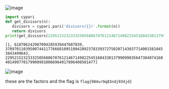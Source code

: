 ![image](https://user-images.githubusercontent.com/78896740/142717496-1892a09f-b1ef-48c5-95d1-c445ba3f2926.png)

```python
import cypari
def get_divisors(n):
   divisors = cypari.pari('divisors({})'.format(n))
   return divisors
print(get_divisors(22952152323332505688670761214671498225451684330137990990356473040741684014997701799009910066964917896400501477))
```

```[1, 618706242907094285939447607839, 37097011039500744117766681095100420923783393727502071430377140015810453843499643, 22952152323332505688670761214671498225451684330137990990356473040741684014997701799009910066964917896400501477]```

![image](https://user-images.githubusercontent.com/78896740/142717536-283447bd-c7d8-44be-978e-3b89fd809233.png)


these are the factors and the flag is `flag{984ur9q83ndj934jd}`
